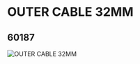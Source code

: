 # OUTER CABLE 32MM
## 60187
![OUTER CABLE 32MM](https://lc-www-live-s.legocdn.com/media/bricks/5/2/6145214.jpg)
